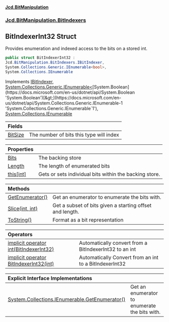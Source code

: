 #### [Jcd.BitManipulation](index.md 'index')
### [Jcd.BitManipulation.BitIndexers](Jcd.BitManipulation.BitIndexers.md 'Jcd.BitManipulation.BitIndexers')

## BitIndexerInt32 Struct

Provides enumeration and indexed access to the bits on a stored int.

```csharp
public struct BitIndexerInt32 :
Jcd.BitManipulation.BitIndexers.IBitIndexer,
System.Collections.Generic.IEnumerable<bool>,
System.Collections.IEnumerable
```

Implements [IBitIndexer](Jcd.BitManipulation.BitIndexers.IBitIndexer.md 'Jcd.BitManipulation.BitIndexers.IBitIndexer'), [System.Collections.Generic.IEnumerable&lt;](https://docs.microsoft.com/en-us/dotnet/api/System.Collections.Generic.IEnumerable-1 'System.Collections.Generic.IEnumerable`1')[System.Boolean](https://docs.microsoft.com/en-us/dotnet/api/System.Boolean 'System.Boolean')[&gt;](https://docs.microsoft.com/en-us/dotnet/api/System.Collections.Generic.IEnumerable-1 'System.Collections.Generic.IEnumerable`1'), [System.Collections.IEnumerable](https://docs.microsoft.com/en-us/dotnet/api/System.Collections.IEnumerable 'System.Collections.IEnumerable')

| Fields                                                                                                                          |                                         |
|:--------------------------------------------------------------------------------------------------------------------------------|:----------------------------------------|
| [BitSize](Jcd.BitManipulation.BitIndexers.BitIndexerInt32.BitSize.md 'Jcd.BitManipulation.BitIndexers.BitIndexerInt32.BitSize') | The number of bits this type will index |

| Properties                                                                                                                            |                                                        |
|:--------------------------------------------------------------------------------------------------------------------------------------|:-------------------------------------------------------|
| [Bits](Jcd.BitManipulation.BitIndexers.BitIndexerInt32.Bits.md 'Jcd.BitManipulation.BitIndexers.BitIndexerInt32.Bits')                | The backing store                                      |
| [Length](Jcd.BitManipulation.BitIndexers.BitIndexerInt32.Length.md 'Jcd.BitManipulation.BitIndexers.BitIndexerInt32.Length')          | The length of enumerated bits                          |
| [this[int]](Jcd.BitManipulation.BitIndexers.BitIndexerInt32.this[int].md 'Jcd.BitManipulation.BitIndexers.BitIndexerInt32.this[int]') | Gets or sets individual bits within the backing store. |

| Methods                                                                                                                                                 |                                                          |
|:--------------------------------------------------------------------------------------------------------------------------------------------------------|:---------------------------------------------------------|
| [GetEnumerator()](Jcd.BitManipulation.BitIndexers.BitIndexerInt32.GetEnumerator().md 'Jcd.BitManipulation.BitIndexers.BitIndexerInt32.GetEnumerator()') | Get an enumerator to enumerate the bits with.            |
| [Slice(int, int)](Jcd.BitManipulation.BitIndexers.BitIndexerInt32.Slice(int,int).md 'Jcd.BitManipulation.BitIndexers.BitIndexerInt32.Slice(int, int)')  | Get a subset of bits given a starting offset and length. |
| [ToString()](Jcd.BitManipulation.BitIndexers.BitIndexerInt32.ToString().md 'Jcd.BitManipulation.BitIndexers.BitIndexerInt32.ToString()')                | Format as a bit representation                           |

| Operators                                                                                                                                                                                                                                                                       |                                                        |
|:--------------------------------------------------------------------------------------------------------------------------------------------------------------------------------------------------------------------------------------------------------------------------------|:-------------------------------------------------------|
| [implicit operator int(BitIndexerInt32)](Jcd.BitManipulation.BitIndexers.BitIndexerInt32.op_Implicitint(Jcd.BitManipulation.BitIndexers.BitIndexerInt32).md 'Jcd.BitManipulation.BitIndexers.BitIndexerInt32.op_Implicit int(Jcd.BitManipulation.BitIndexers.BitIndexerInt32)') | Automatically convert from a BitIndexerInt32 to an int |
| [implicit operator BitIndexerInt32(int)](Jcd.BitManipulation.BitIndexers.BitIndexerInt32.op_ImplicitJcd.BitManipulation.BitIndexers.BitIndexerInt32(int).md 'Jcd.BitManipulation.BitIndexers.BitIndexerInt32.op_Implicit Jcd.BitManipulation.BitIndexers.BitIndexerInt32(int)') | Automatically Convert from an int to a BitIndexerInt32 |

| Explicit Interface Implementations                                                                                                                                                                                                                   |                                               |
|:-----------------------------------------------------------------------------------------------------------------------------------------------------------------------------------------------------------------------------------------------------|:----------------------------------------------|
| [System.Collections.IEnumerable.GetEnumerator()](Jcd.BitManipulation.BitIndexers.BitIndexerInt32.System.Collections.IEnumerable.GetEnumerator().md 'Jcd.BitManipulation.BitIndexers.BitIndexerInt32.System.Collections.IEnumerable.GetEnumerator()') | Get an enumerator to enumerate the bits with. |
